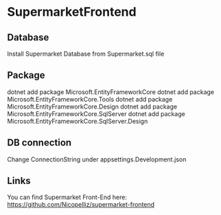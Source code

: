 # SupermarketFrontend

## Database

Install Supermarket Database from Supermarket.sql file

## Package

dotnet add package Microsoft.EntityFrameworkCore
dotnet add package Microsoft.EntityFrameworkCore.Tools
dotnet add package Microsoft.EntityFrameworkCore.Design
dotnet add package Microsoft.EntityFrameworkCore.SqlServer
dotnet add package Microsoft.EntityFrameworkCore.SqlServer.Design

## DB connection

Change ConnectionString under appsettings.Development.json

## Links

You can find Supermarket Front-End here: https://github.com/Nicopelliz/supermarket-frontend

